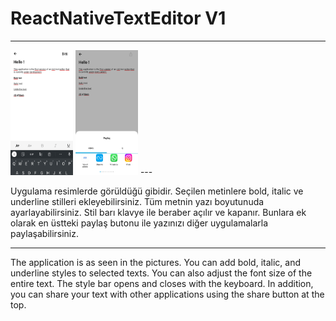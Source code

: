 # ReactNativeTextEditor V1
---
<img src="./images/appImage1.jpg" alt="örnek resim" width="100" height="200">
<img src="./images/appImage2.jpg" alt="örnek resim" width="100" height="200">
---

Uygulama resimlerde görüldüğü gibidir. Seçilen metinlere bold, italic ve underline stilleri ekleyebilirsiniz. Tüm metnin yazı boyutunuda ayarlayabilirsiniz. Stil barı klavye ile beraber açılır ve kapanır.
Bunlara ek olarak en üstteki paylaş butonu ile yazınızı diğer uygulamalarla paylaşabilirsiniz.

---

The application is as seen in the pictures. You can add bold, italic, and underline styles to selected texts. You can also adjust the font size of the entire text. The style bar opens and closes with the keyboard.
In addition, you can share your text with other applications using the share button at the top.

